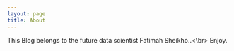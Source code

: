 ```yaml
---
layout: page
title: About
---
```


<p class="message" style="color:SlateBlue;" >

This Blog belongs to the future data scientist Fatimah Sheikho..<\br>
Enjoy.
  
</p>


